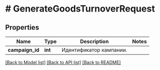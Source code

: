 # # GenerateGoodsTurnoverRequest

## Properties

Name | Type | Description | Notes
------------ | ------------- | ------------- | -------------
**campaign_id** | **int** | Идентификатор кампании. |

[[Back to Model list]](../../README.md#models) [[Back to API list]](../../README.md#endpoints) [[Back to README]](../../README.md)
